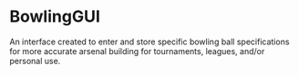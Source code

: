 # BowlingGUI
An interface created to enter and store specific bowling ball specifications for more accurate arsenal building for tournaments, leagues, and/or personal use.
